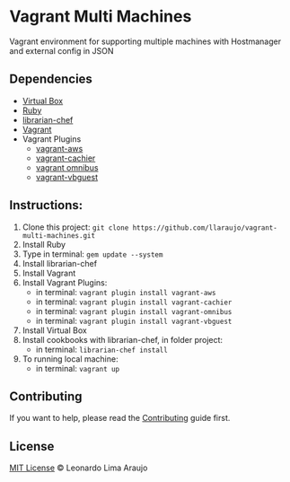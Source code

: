 # Vagrant Multi Machines
Vagrant environment for supporting multiple machines with Hostmanager and external config in JSON

## Dependencies
* [Virtual Box](https://www.virtualbox.org/)
* [Ruby](https://www.ruby-lang.org/pt/downloads/)
* [librarian-chef](https://github.com/applicationsonline/librarian-chef)
* [Vagrant](http://http://www.vagrantup.com/)
* Vagrant Plugins
   	* [vagrant-aws](https://github.com/mitchellh/vagrant-aws)
    * [vagrant-cachier](https://github.com/fgrehm/vagrant-cachier)
    * [vagrant omnibus](https://github.com/schisamo/vagrant-omnibus)
    * [vagrant-vbguest](https://github.com/dotless-de/vagrant-vbguest)

## Instructions:

1. Clone this project: ```git clone https://github.com/llaraujo/vagrant-multi-machines.git```
2. Install Ruby
3. Type in terminal: ```gem update --system```
4. Install librarian-chef
5. Install Vagrant
6. Install Vagrant Plugins:
	* in terminal: ```vagrant plugin install vagrant-aws```
	* in terminal: ```vagrant plugin install vagrant-cachier```
	* in terminal: ```vagrant plugin install vagrant-omnibus```
	* in terminal: ```vagrant plugin install vagrant-vbguest```
7. Install Virtual Box
8. Install cookbooks with librarian-chef, in folder project:
	* in terminal: ```librarian-chef install```
9. To running local machine:
	* in terminal: ```vagrant up```

## Contributing

If you want to help, please read the [Contributing](https://github.com/eduardolundgren/dotfiles/blob/master/CONTRIBUTING.md) guide first.

## License

[MIT License](http://llaraujo.mit-license.org/) © Leonardo Lima Araujo
